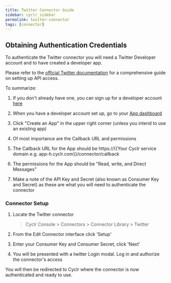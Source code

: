 ```yaml
---
title: Twitter Connector Guide
sidebar: cyclr_sidebar
permalink: twitter-connector
tags: [connector]
---
```


## Obtaining Authentication Credentials

To authenticate the Twitter connector you will need a Twitter Developer account and to have created a developer app.

Please refer to the [official Twitter documentation](https://developer.twitter.com/en/docs/platform-overview) for a comprehensive guide on setting up API access.

To summarize:

1. If you don't already have one, you can sign up for a developer account [here](https://developer.twitter.com/en/portal/petition/essential/basic-info)

2. When you have a developer account set up, go to your [App dashboard](https://developer.twitter.com/en/apps)

3. Click "Create an App" in the upper right corner (unless you intend to use an existing app)

4. Of most importance are the Callback URL and permissions

5. The Callback URL for the App should be https://{{Your Cyclr service domain e.g. <span>app-h.cyclr.</span>com}}/connector/callback

6. The permissions for the App should be "Read, write, and Direct Messages"

7. Make a note of the API Key and Secret (also known as Consumer Key and Secret) as these are what you will need to authenticate the connector

### Connector Setup

1. Locate the Twitter connector

   > Cyclr Console > Connectors > Connector Library > Twitter

2. From the Edit Connector interface click 'Setup'

3. Enter your Consumer Key and Consumer Secret, click 'Next'

4. You will be presented with a twitter Login modal. Log in and authorize the connector's access

You will then be redirected to Cyclr where the connector is now authenticated and ready to use.
